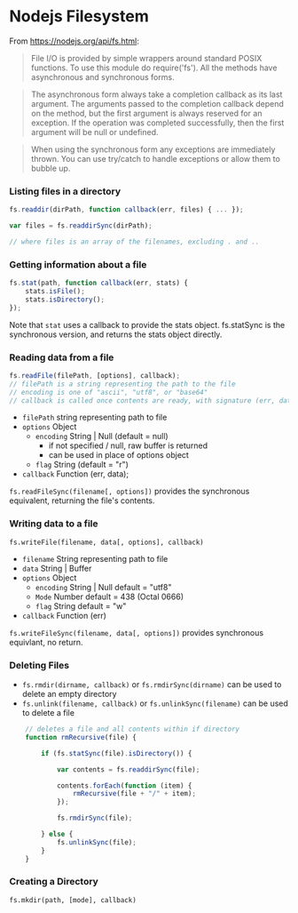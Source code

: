 # Nodejs Filesystem

From https://nodejs.org/api/fs.html:
>File I/O is provided by simple wrappers around standard POSIX functions. To use this module do require('fs'). All the methods have asynchronous and synchronous forms.

>The asynchronous form always take a completion callback as its last argument. The arguments passed to the completion callback depend on the method, but the first argument is always reserved for an exception. If the operation was completed successfully, then the first argument will be null or undefined.

>When using the synchronous form any exceptions are immediately thrown. You can use try/catch to handle exceptions or allow them to bubble up.

### Listing files in a directory

```js
fs.readdir(dirPath, function callback(err, files) { ... });

var files = fs.readdirSync(dirPath);

// where files is an array of the filenames, excluding . and ..

```


### Getting information about a file

```js
fs.stat(path, function callback(err, stats) {
    stats.isFile();
    stats.isDirectory();    
});

```
Note that `stat` uses a callback to provide the stats object.
fs.statSync is the synchronous version, and returns the stats object directly.

### Reading data from a file

```js
fs.readFile(filePath, [options], callback);
// filePath is a string representing the path to the file
// encoding is one of "ascii", "utf8", or "base64"
// callback is called once contents are ready, with signature (err, data)
```
* `filePath` string representing path to file
* `options` Object
    - `encoding` String | Null (default = null)
        + if not specified / null, raw buffer is returned
        + can be used in place of options object
    - `flag` String (default = "r")
* `callback` Function (err, data);

`fs.readFileSync(filename[, options])` provides the synchronous equivalent, returning the file's contents.

### Writing data to a file

`fs.writeFile(filename, data[, options], callback)`
* `filename` String representing path to file
* `data` String | Buffer
* `options` Object
    - `encoding` String | Null default = "utf8"
    - `Mode` Number default = 438 (Octal 0666)
    - `flag` String default = "w"
* `callback` Function (err)

`fs.writeFileSync(filename, data[, options])` provides synchronous equivlant, no return.

### Deleting Files

* `fs.rmdir(dirname, callback)` or `fs.rmdirSync(dirname)` can be used to delete an empty directory
* `fs.unlink(filename, callback)` or `fs.unlinkSync(filename)` can be used to delete a file

```javascript
    // deletes a file and all contents within if directory
    function rmRecursive(file) {

        if (fs.statSync(file).isDirectory()) {

            var contents = fs.readdirSync(file);

            contents.forEach(function (item) {
                rmRecursive(file + "/" + item);
            });

            fs.rmdirSync(file);

        } else {
            fs.unlinkSync(file);
        }
    }
```

### Creating a Directory
`fs.mkdir(path, [mode], callback)`
